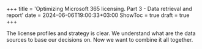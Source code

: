 +++
title = 'Optimizing Microsoft 365 licensing. Part 3 - Data retrieval and report'
date = 2024-06-06T19:00:33+03:00
ShowToc = true
draft = true
+++

The license profiles and strategy is clear. We understand what are the data sources to base our decisions on. Now we want to combine it all together.